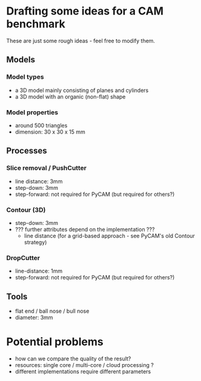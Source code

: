 Drafting some ideas for a CAM benchmark
=======================================

These are just some rough ideas - feel free to modify them.

Models
------

### Model types

-   a 3D model mainly consisting of planes and cylinders
-   a 3D model with an organic (non-flat) shape

### Model properties

-   around 500 triangles
-   dimension: 30 x 30 x 15 mm

Processes
---------

### Slice removal / PushCutter

-   line distance: 3mm
-   step-down: 3mm
-   step-forward: not required for PyCAM (but required for others?)

### Contour (3D)

-   step-down: 3mm
-   ??? further attributes depend on the implementation ???
    -   line distance (for a grid-based approach - see PyCAM's old
        Contour strategy)

### DropCutter

-   line-distance: 1mm
-   step-forward: not required for PyCAM (but required for others?)

Tools
-----

-   flat end / ball nose / bull nose
-   diameter: 3mm

Potential problems
==================

-   how can we compare the quality of the result?
-   resources: single core / multi-core / cloud processing ?
-   different implementations require different parameters
